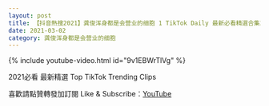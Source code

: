 ```yaml
---
layout: post
title: 【抖音熱搜2021】龚俊浑身都是会营业的细胞 1 TikTok Daily 最新必看精選合集2021 03 02
date: 2021-03-02
category: 龚俊浑身都是会营业的细胞
---
```


{% include youtube-video.html id="9v1EBWrTlVg" %}

2021必看 最新精選 Top TikTok Trending Clips

喜歡請點贊轉發加訂閱 Like & Subscribe：[YouTube](https://www.youtube.com/channel/UCAoR7VcanIPd04uEq_GIylA/videos)

